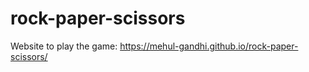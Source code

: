 # rock-paper-scissors
Website to play the game: https://mehul-gandhi.github.io/rock-paper-scissors/
